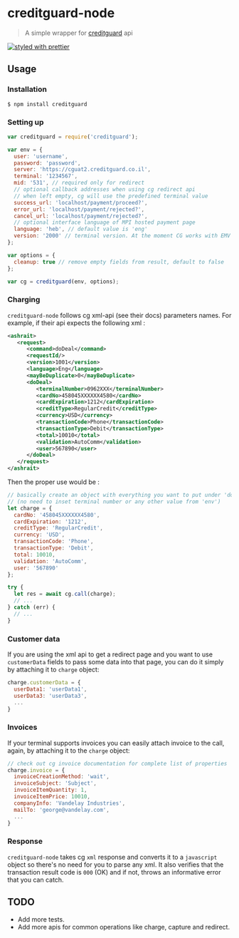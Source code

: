 # creditguard-node

> A simple wrapper for [creditguard](http://creditguard.co.il) api

[![styled with prettier](https://img.shields.io/badge/styled_with-prettier-ff69b4.svg)](https://github.com/prettier/prettier)

## Usage

### Installation

```
$ npm install creditguard
```

### Setting up

```js
var creditguard = require('creditguard');

var env = {
  user: 'username',
  password: 'password',
  server: 'https://cguat2.creditguard.co.il',
  terminal: '1234567',
  mid: '531', // required only for redirect
  // optional callback addresses when using cg redirect api
  // when left empty, cg will use the predefined terminal value
  success_url: 'localhost/payment/proceed?',
  error_url: 'localhost/payment/rejected?',
  cancel_url: 'localhost/payment/rejected?',
  // optional interface language of MPI hosted payment page
  language: 'heb', // default value is 'eng'
  version: '2000' // terminal version. At the moment CG works with EMV ('2000') and Credit96 ('1001') terminals. Default value is '1001'  
};

var options = {
  cleanup: true // remove empty fields from result, default to false
};

var cg = creditguard(env, options);
```

### Charging

`creditguard-node` follows cg xml-api (see their docs) parameters names. For example, if their api expects the following xml :

```xml
<ashrait>
   <request>
      <command>doDeal</command>
      <requestId/>
      <version>1001</version>
      <language>Eng</language>
      <mayBeDuplicate>0</mayBeDuplicate>
      <doDeal>
         <terminalNumber>0962XXX</terminalNumber>
         <cardNo>458045XXXXXX4580</cardNo>
         <cardExpiration>1212</cardExpiration>
         <creditType>RegularCredit</creditType>
         <currency>USD</currency>
         <transactionCode>Phone</transactionCode>
         <transactionType>Debit</transactionType>
         <total>10010</total>
         <validation>AutoComm</validation>
         <user>567890</user>
      </doDeal>
   </request>
</ashrait>
```

Then the proper use would be :

```js
// basically create an object with everything you want to put under 'doDeal' element
// (no need to inset terminal number or any other value from 'env')
let charge = {
  cardNo: '458045XXXXXX4580',
  cardExpiration: '1212',
  creditType: 'RegularCredit',
  currency: 'USD',
  transactionCode: 'Phone',
  transactionType: 'Debit',
  total: 10010,
  validation: 'AutoComm',
  user: '567890'
};

try {
  let res = await cg.call(charge);
  // ...
} catch (err) {
  // ...
}
```

### Customer data

If you are using the xml api to get a redirect page and you want to use `customerData` fields to pass some data into that page, you can do it simply by attaching it to `charge` object:

```js
charge.customerData = {
  userData1: 'userData1',
  userData3: 'userData3',
  ...
}
```

### Invoices

If your terminal supports invoices you can easily attach invoice to the call, again, by attaching it to the `charge` object:

```js
// check out cg invoice documentation for complete list of properties
charge.invoice = {
  invoiceCreationMethod: 'wait',
  invoiceSubject: 'Subject',
  invoiceItemQuantity: 1,
  invoiceItemPrice: 10010,
  companyInfo: 'Vandelay Industries',
  mailTo: 'george@vandelay.com',
  ...
}
```

### Response

`creditguard-node` takes cg `xml` response and converts it to a `javascript` object so there's no need for you to parse any xml. It also verifies that the transaction result code is `000` (OK) and if not, throws an informative error that you can catch.

## TODO

* Add more tests.
* Add more apis for common operations like charge, capture and redirect.
